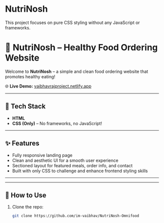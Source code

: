 # NutriNosh
This project focuses on pure CSS styling without any JavaScript or frameworks.

# 🥗 NutriNosh – Healthy Food Ordering Website

Welcome to **NutriNosh** – a simple and clean food ordering website that promotes healthy eating!

🌐 **Live Demo:** [vaibhavrajproject.netlify.app](https://vaibhavrajproject.netlify.app)

---

## 🔧 Tech Stack

- **HTML**
- **CSS (Only)** – No frameworks, no JavaScript!

---

## ✨ Features

- Fully responsive landing page
- Clean and aesthetic UI for a smooth user experience
- Sectioned layout for featured meals, order info, and contact
- Built with only CSS to challenge and enhance frontend styling skills

---



---

## 🚀 How to Use

1. Clone the repo:
   ```bash
   git clone https://github.com/im-vaibhav/NutriNosh-Omnifood

